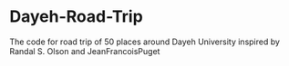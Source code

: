 # Dayeh-Road-Trip
The code for road trip of 50 places around Dayeh University inspired by Randal S. Olson and JeanFrancoisPuget 
